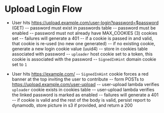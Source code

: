 # Upload Login Flow

- User hits https://upload.example.com/user-login?password=$password (GET)
-- password must exist in passwords table
-- password must be enabled
-- password must not already have MAX_COOKIES (3) cookies set
-- failures will generate a 401
-- if a cookie is passed in and valid, that cookie is re-used (no new one generated)
-- if no existing cookie, generate a new login cookie value (uuid4)
-- store in cookies table associated with password
-- `uploader` host cookie set to a token, this cookie is associated with the password
-- `SignedInHint` domain cookie set to `1`

- User hits https://example.com/
-- `SignedInHint` cookie forces a red banner at the top inviting the user to contribute
-- form POSTs to https://upload.example.com/user-upload
-- user-upload lambda verifies `uploader` cookie exists in cookies table
-- user-upload lambda verifies the linked password is marked as enabled
-- failures will generate a 401
-- if cookie is valid and the rest of the body is valid, persist report to dynamodb,
   store picture in s3 if provided, and return a 200
